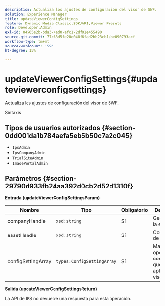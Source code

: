 ```yaml
---
description: Actualiza los ajustes de configuración del visor de SWF.
solution: Experience Manager
title: updateViewerConfigSettings
feature: Dynamic Media Classic,SDK/API,Viewer Presets
role: Developer,Admin
exl-id: 04565e2b-bda3-4ad0-afc1-2df01e455490
source-git-commit: 77c88d5fe20e048f6fad2bb23cb1abe090793acf
workflow-type: tm+mt
source-wordcount: '59'
ht-degree: 15%

---
```


# updateViewerConfigSettings{#updateviewerconfigsettings}

Actualiza los ajustes de configuración del visor de SWF.

Sintaxis

## Tipos de usuarios autorizados {#section-0dd001da1b784aefa5eb5b50c7a2c045}

* `IpsAdmin`
* `IpsCompanyAdmin`
* `TrialSiteAdmin`
* `ImagePortalAdmin`

## Parámetros {#section-29790d933fb24aa392d0cb2d52d1310f}

**Entrada (updateViewerConfigSettingsParam)**

| Nombre | Tipo | Obligatorio | Descripción |
|---|---|---|---|
| companyHandle | `xsd:string` | Sí | Gestionar en la empresa. |
| assetHandle | `xsd:string` | Sí | Controlador de recurso. |
| configSettingArray | `types:ConfigSettingArray` | Sí | Matriz de opciones de configuración que desea aplicar al visor. |

**Salida (updateViewerConfigSettingsReturn)**

La API de IPS no devuelve una respuesta para esta operación.
